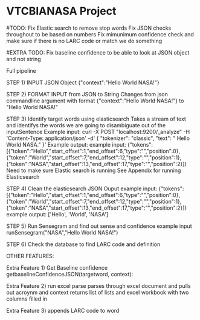 # VTCBIANASA Project

#TODO:
Fix Elastic search to remove stop words
Fix JSON checks throughout to be based on numbers
Fix mimunimum confidence check and make sure if there is no LARC code or match we do something 

#EXTRA TODO:
Fix baseline confidence to be able to look at JSON object and not string






Full pipeline

STEP 1) INPUT
JSON Object {"context":"Hello World NASA!"}

STEP 2) FORMAT INPUT from JSON to String
Changes from json commandline argument with format {"context":"Hello World NASA!"} to "Hello World NASA!"

STEP 3) Identify target words using elasticsearch
Takes a stream of text and identifys the words we are going to disambiguate out of the inputSentence
Example input:	curl -X POST "localhost:9200/_analyze" -H 'Content-Type: application/json' -d' { "tokenizer": "classic", "text": " Hello World NASA." }'
Example output: example input: {"tokens":[{"token":"Hello","start_offset":1,"end_offset":6,"type":"<ALPHANUM>","position":0},{"token":"World","start_offset":7,"end_offset":12,"type":"<ALPHANUM>","position":1},{"token":"NASA","start_offset":13,"end_offset":17,"type":"<ALPHANUM>","position":2}]}
Need to make sure Elastic search is running See Appendix for running Elasticsearch

STEP 4) Clean the elasticsearch JSON Ouput
example input: {"tokens":[{"token":"Hello","start_offset":1,"end_offset":6,"type":"<ALPHANUM>","position":0},{"token":"World","start_offset":7,"end_offset":12,"type":"<ALPHANUM>","position":1},{"token":"NASA","start_offset":13,"end_offset":17,"type":"<ALPHANUM>","position":2}]}
example output: ['Hello', 'World', 'NASA']

STEP 5) Run Sensegram and find out sense and confidence
example input runSensegram("NASA","Hello World NASA!")

STEP 6) Check the database to find LARC code and definition


OTHER FEATURES:

Extra Feature 1) Get Baseline confidence 
getbaselineConfidenceJSON(targetword, context):

Extra Feature 2) run excel parse
parses through excel document and pulls out acroynm and context
returns list of lists and excel workbook with two columns filled in

Extra Feature 3) appends LARC code to word 
